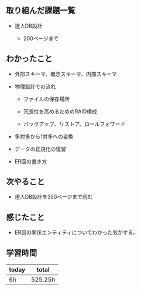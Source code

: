 

## 取り組んだ課題一覧

- 達人DB設計

   - 200ページまで

## わかったこと

- 外部スキーマ、概念スキーマ、内部スキーマ

- 物理設計での流れ

   - ファイルの保存場所

   - 冗長性を高めるためのRAID構成

   - バックアップ、リストア、ロールフォワード

- 多対多から1対多への変換

- データの正規化の復習

- ER図の書き方

## 次やること

- 達人DB設計を350ページまで読む

## 感じたこと

- ER図の関係エンティティについてわかった気がする。

## 学習時間

| today | total | 
|---|---|
| 6h | 525\.25h | 


